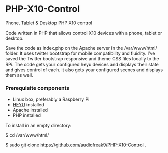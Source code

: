 # PHP-X10-Control
Phone, Tablet &amp; Desktop PHP X10 control

Code written in PHP that allows control X10 devices with a phone, tablet or desktop.  

Save the code as index.php on the Apache server in the /var/www/html/ folder. It uses twitter bootstrap for mobile compatibility and fluidity. I’ve saved the Twitter bootstrap responsive and theme CSS files locally to the RPi.  The code gets your configured heyu devices and displays their state and gives control of each.  It also gets your configured scenes and displays them as well. 

<h3>Prerequisite components</h3>
<ul>
  <li>Linux box, preferably a Raspberry Pi</li>
  <li><a href="http://www.heyu.org/">HEYU</a> installed</li>
  <li>Apache installed</li>
  <li>PHP installed</li>
</ul>

To install in an empty directory: 

$ cd /var/www/html/

$ sudo git clone https://github.com/audiofreak9/PHP-X10-Control .
